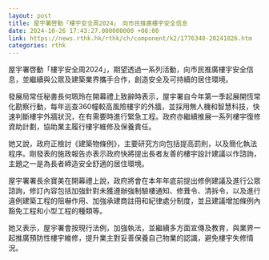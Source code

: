 ```yaml
---
layout: post
title: 屋宇署啓動「樓宇安全周2024」　向市民推廣樓宇安全信息
date: 2024-10-26 17:43:27.000000000 +08:00
link: https://news.rthk.hk/rthk/ch/component/k2/1776348-20241026.htm
categories: rthk
---
```


屋宇署啓動「樓宇安全周2024」，期望透過一系列活動，向市民推廣樓宇安全信息，並繼續與公眾及建築業界攜手合作，創造安全及可持續的居住環境。

發展局常任秘書長何珮玲在開幕禮上致辭時表示，屋宇署自今年第一季起展開恆常化勘察行動，每年巡查360幢較高風險樓宇的外牆，並採用無人機和智慧科技，快速判斷樓宇外牆狀況，在有需要時進行緊急工程。政府亦繼續推展一系列樓宇復修資助計劃，協助業主履行樓宇維修及保養責任。

她又說，政府正檢討《建築物條例》，主要研究方向包括提高罰則，以及簡化執法程序。剛發表的施政報告亦表示政府快將提出長者友善的樓宇設計建議以作諮詢，主題之一是為長者締造安全舒適的居住環境。

屋宇署署長余寶美在開幕禮上說，政府將會在本年年底前提出修例建議及進行公眾諮詢，修訂內容包括加強針對未獲遵辦強制驗樓通知、修葺令、清拆令，以及進行違例建築工程的阻嚇作用、加強承建商註冊和紀律處分制度，並且建議增加條例內豁免工程和小型工程的種類等。

她又表示，屋宇署會按現行法例，加強執法，並繼續多方面宣傳及教育，與業界一起推廣預防性樓宇維修，提升業主對妥善保養自己物業的認識，避免樓宇失修情況。
